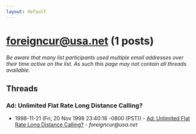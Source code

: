 ```yaml
---
layout: default
---
```


# foreigncur@usa.net (1 posts)

_Be aware that many list participants used multiple email addresses over their time active on the list. As such this page may not contain all threads available._

## Threads

### Ad: Unlimited Flat Rate Long Distance Calling?
+ 1998-11-21 (Fri, 20 Nov 1998 23:40:18 -0800 (PST)) - [Ad: Unlimited Flat Rate Long Distance Calling?](/archive/1998/11/ae234212a6c32cb4b79dd6b21235132df977e8c838773b07c360ab74b4714c8b) - _foreigncur@usa.net_

